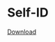 # Self-ID
[Download](https://cdn.discordapp.com/attachments/987401167703257169/988485443697913926/Self-ID.exe)
